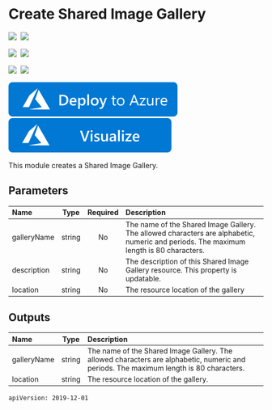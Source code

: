 # Create Shared Image Gallery

<IMG SRC="https://azurequickstartsservice.blob.core.windows.net/badges/modules/Microsoft.Compute/galleries/create/1.0/PublicLastTestDate.svg" />&nbsp;
<IMG SRC="https://azurequickstartsservice.blob.core.windows.net/badges/modules/Microsoft.Compute/galleries/create/1.0/PublicDeployment.svg" />&nbsp;

<IMG SRC="https://azurequickstartsservice.blob.core.windows.net/badges/modules/Microsoft.Compute/galleries/create/1.0/FairfaxLastTestDate.svg" />&nbsp;
<IMG SRC="https://azurequickstartsservice.blob.core.windows.net/badges/modules/Microsoft.Compute/galleries/create/1.0/FairfaxDeployment.svg" />&nbsp;

<IMG SRC="https://azurequickstartsservice.blob.core.windows.net/badges/modules/Microsoft.Compute/galleries/create/1.0/BestPracticeResult.svg" />&nbsp;
<IMG SRC="https://azurequickstartsservice.blob.core.windows.net/badges/modules/Microsoft.Compute/galleries/create/1.0/CredScanResult.svg" />&nbsp;

<a href="https://portal.azure.com/#create/Microsoft.Template/uri/https%3A%2F%2Fraw.githubusercontent.com%2FAzure%2Fazure-quickstart-templates%2Fmaster%2Fmodules/Microsoft.Compute/galleries/create/1.0%2Fazuredeploy.json" target="_blank"><img src="https://raw.githubusercontent.com/Azure/azure-quickstart-templates/master/1-CONTRIBUTION-GUIDE/images/deploytoazure.svg?sanitize=true"/>
</a>
<a href="http://armviz.io/#/?load=https%3A%2F%2Fraw.githubusercontent.com%2FAzure%2Fazure-quickstart-templates%2Fmaster%2Fmodules/Microsoft.Compute/galleries/create/1.0%2Fazuredeploy.json" target="_blank">
<img src="https://raw.githubusercontent.com/Azure/azure-quickstart-templates/master/1-CONTRIBUTION-GUIDE/images/visualizebutton.svg?sanitize=true"/>
</a>

This module creates a Shared Image Gallery.

## Parameters

| Name | Type | Required | Description |
| :------------- | :----------: | :----------: | :------------- |
| galleryName | string | No | The name of the Shared Image Gallery. The allowed characters are alphabetic, numeric and periods. The maximum length is 80 characters. |
| description | string | No | The description of this Shared Image Gallery resource. This property is updatable. |
| location | string | No | The resource location of the gallery |

## Outputs

| Name | Type | Description |
| :------------- | :----------: | :------------- |
| galleryName | string | The name of the Shared Image Gallery. The allowed characters are alphabetic, numeric and periods. The maximum length is 80 characters. |
| location | string | The resource location of the gallery. |

```apiVersion: 2019-12-01```
